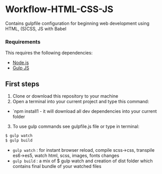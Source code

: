 # Workflow-HTML-CSS-JS
Contains gulpfile configuration for beginning web development using HTML, (S)CSS, JS with Babel

### Requirements

This requires the following dependencies:

- [Node.js](https://nodejs.org/)
- [Gulp JS](https://gulpjs.com/)

## First steps

1. Clone or download this repository to your machine
2. Open a terminal into your current project and type this command:
- `npm install1 - it will download all dev dependencies into your current folder
3. To use gulp commands see gulpfile.js file or type in terminal:
```sh
$ gulp watch
$ gulp build
```

- `gulp watch` : for instant browser reload, compile scss->css, transpile es6->es5, watch html, scss, images, fonts changes
- `gulp build` : a mix of $ gulp watch and creation of dist folder which contains final bundle of your watched files
